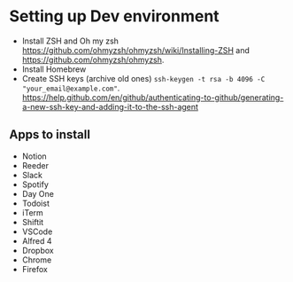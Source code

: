 # Setting up Dev environment

* Install ZSH and Oh my zsh https://github.com/ohmyzsh/ohmyzsh/wiki/Installing-ZSH and https://github.com/ohmyzsh/ohmyzsh.
* Install Homebrew
* Create SSH keys (archive old ones) `ssh-keygen -t rsa -b 4096 -C "your_email@example.com"`. https://help.github.com/en/github/authenticating-to-github/generating-a-new-ssh-key-and-adding-it-to-the-ssh-agent

## Apps to install
- Notion
- Reeder
- Slack
- Spotify
- Day One
- Todoist
- iTerm
- Shiftit
- VSCode
- Alfred 4
- Dropbox
- Chrome
- Firefox
